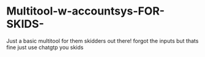 # Multitool-w-accountsys-FOR-SKIDS-
Just a basic multitool for them skidders out there!
forgot the inputs but thats fine just use chatgtp you skids
